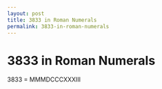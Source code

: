 ```yaml
---
layout: post
title: 3833 in Roman Numerals
permalink: 3833-in-roman-numerals
---
```


# 3833 in Roman Numerals

3833 = MMMDCCCXXXIII
